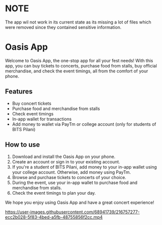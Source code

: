 # NOTE
The app wil not work in its current state as its missing a lot of files which were removed since they contained sensitive information.

# Oasis App

Welcome to Oasis App, the one-stop app for all your fest needs! With this app, you can buy tickets to concerts, purchase food from stalls, buy official merchandise, and check the event timings, all from the comfort of your phone.

## Features
- Buy concert tickets
- Purchase food and merchandise from stalls
- Check event timings
- In-app wallet for transactions
- Add money to wallet via PayTm or college account (only for students of BITS Pilani)

## How to use
1. Download and install the Oasis App on your phone.
2. Create an account or sign in to your existing account.
3. If you're a student of BITS Pilani, add money to your in-app wallet using your        college account. Otherwise, add money using PayTm.
4. Browse and purchase tickets to concerts of your choice.
5. During the event, use your in-app wallet to purchase food and merchandise from stalls.
6. Check the event timings to plan your day.

We hope you enjoy using Oasis App and have a great concert experience!



https://user-images.githubusercontent.com/68941739/216757277-ecc2b028-5f83-4bed-a5fb-48755856f2cc.mp4

